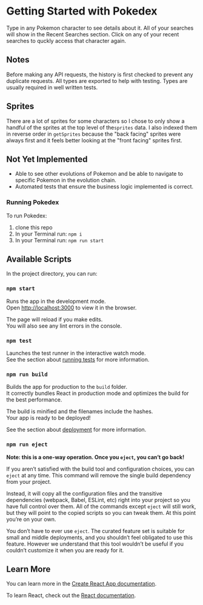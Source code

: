 # Getting Started with Pokedex
Type in any Pokemon character to see details about it. All of your searches will show in the Recent Searches section. Click on any of your recent searches to quckly access that character again.

## Notes
Before making any API requests, the history is first checked to prevent any duplicate requests.
All types are exported to help with testing. Types are usually required in well written tests.
## Sprites
There are a lot of sprites for some characters so I chose to only show a handful of the sprites at the top level of the`sprites` data. I also indexed them in reverse order in `getSprites` because the "back facing" sprites were always first and it feels better looking at the "front facing" sprites first.

## Not Yet Implemented

- Able to see other evolutions of Pokemon and be able to navigate to specific Pokemon in the evolution chain.
- Automated tests that ensure the business logic implemented is correct.

### Running Pokedex

To run Pokedex:

1. clone this repo
2. In your Terminal run: `npm i`
3. In your Terminal run: `npm run start`


## Available Scripts

In the project directory, you can run:

### `npm start`

Runs the app in the development mode.\
Open [http://localhost:3000](http://localhost:3000) to view it in the browser.

The page will reload if you make edits.\
You will also see any lint errors in the console.

### `npm test`

Launches the test runner in the interactive watch mode.\
See the section about [running tests](https://facebook.github.io/create-react-app/docs/running-tests) for more information.

### `npm run build`

Builds the app for production to the `build` folder.\
It correctly bundles React in production mode and optimizes the build for the best performance.

The build is minified and the filenames include the hashes.\
Your app is ready to be deployed!

See the section about [deployment](https://facebook.github.io/create-react-app/docs/deployment) for more information.

### `npm run eject`

**Note: this is a one-way operation. Once you `eject`, you can’t go back!**

If you aren’t satisfied with the build tool and configuration choices, you can `eject` at any time. This command will remove the single build dependency from your project.

Instead, it will copy all the configuration files and the transitive dependencies (webpack, Babel, ESLint, etc) right into your project so you have full control over them. All of the commands except `eject` will still work, but they will point to the copied scripts so you can tweak them. At this point you’re on your own.

You don’t have to ever use `eject`. The curated feature set is suitable for small and middle deployments, and you shouldn’t feel obligated to use this feature. However we understand that this tool wouldn’t be useful if you couldn’t customize it when you are ready for it.

## Learn More

You can learn more in the [Create React App documentation](https://facebook.github.io/create-react-app/docs/getting-started).

To learn React, check out the [React documentation](https://reactjs.org/).
